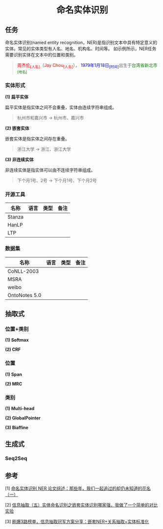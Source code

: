 <h1 style="text-align:center">命名实体识别</h1>

## 任务

命名实体识别(named entity recognition，NER)是指识别文本中具有特定意义的实体。常见的实体类型有人名、地名、机构名、时间等。
如示例所示，NER任务需要识别实体在文本中的位置和类别。

> <font color='red'>周杰伦<sub>[人名]</sub></font>（<font color='red'>Jay Chou<sub>[人名]</sub></font>），
> <font color='blue'>1979年1月18日<sub>[时间]</sub></font>出生于<font color='green'>台湾省新北市<sub>[地名]</sub></font>

### 实体形式

**(1) 扁平实体**

扁平实体是指实体之间不会重叠，实体由连续字符串组成。

> 杭州市和嘉兴市 -> 杭州市、嘉兴市

**(2) 嵌套实体**

嵌套实体是指实体之间存在重叠。

> 浙江大学 -> 浙江、浙江大学

**(3) 非连续实体**

非连续实体是指实体可以由不连续字符串组成。

> 下个月1号、2号 -> 下个月1号、下个月2号

### 开源工具

| 名称     |语言| 类型  | 备注 |
|--------|---|-----|----|
| Stanza ||||
| HanLP  ||||
| LTP    ||||

### 数据集

| 名称            |语言|类型|备注|
|---------------|---|---|---|
| CoNLL-2003    ||||
| MSRA          ||||
| weibo         ||||
| OntoNotes 5.0 ||||

## 抽取式

### 位置+类别

**(1) Softmax**

**(2) CRF**

### 位置

**(1) Span**

**(2) MRC**

### 类别

**(1) Multi-head**

**(2) GlobalPointer**

**(3) Biaffine**


## 生成式

### Seq2Seq



## 参考

[1] [命名实体识别 NER 论文综述：那些年，我们一起追过的却仍未知道的花名 （一）](https://zhuanlan.zhihu.com/p/135453456)

[2] [信息抽取（五）实体命名识别之嵌套实体识别哪家强，我做了一个简单的对比实验](https://blog.csdn.net/weixin_45839693/article/details/116425297)

[3] [刷爆3路榜单，信息抽取冠军方案分享：嵌套NER+关系抽取+实体标准化](https://zhuanlan.zhihu.com/p/326302618)

